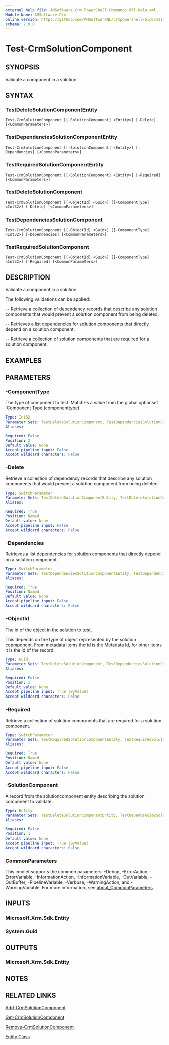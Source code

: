```yaml
---
external help file: AMSoftware.Crm.PowerShell.Commands.dll-Help.xml
Module Name: AMSoftware.Crm
online version: https://github.com/AMSoftwareNL/crmpowershell/blob/master/docs/Test-CrmSolutionComponent.md
schema: 2.0.0
---
```


# Test-CrmSolutionComponent

## SYNOPSIS
Validate a component in a solution.

## SYNTAX

### TestDeleteSolutionComponentEntity
```
Test-CrmSolutionComponent [[-SolutionComponent] <Entity>] [-Delete] [<CommonParameters>]
```

### TestDependenciesSolutionComponentEntity
```
Test-CrmSolutionComponent [[-SolutionComponent] <Entity>] [-Dependencies] [<CommonParameters>]
```

### TestRequiredSolutionComponentEntity
```
Test-CrmSolutionComponent [[-SolutionComponent] <Entity>] [-Required] [<CommonParameters>]
```

### TestDeleteSolutionComponent
```
Test-CrmSolutionComponent [[-ObjectId] <Guid>] [[-ComponentType] <Int32>] [-Delete] [<CommonParameters>]
```

### TestDependenciesSolutionComponent
```
Test-CrmSolutionComponent [[-ObjectId] <Guid>] [[-ComponentType] <Int32>] [-Dependencies] [<CommonParameters>]
```

### TestRequiredSolutionComponent
```
Test-CrmSolutionComponent [[-ObjectId] <Guid>] [[-ComponentType] <Int32>] [-Required] [<CommonParameters>]
```

## DESCRIPTION
Validate a component in a solution.

The following validations can be applied:

 -- Retrieve a collection of dependency records that describe any solution components that would prevent a solution component from being deleted.
 
 -- Retrieves a list dependencies for solution components that directly depend on a solution component.
 
 -- Retrieve a collection of solution components that are required for a solution component.

## EXAMPLES

## PARAMETERS

### -ComponentType
The type of component to test. Matches a value from the global optionset 'Component Type'(componenttype).

```yaml
Type: Int32
Parameter Sets: TestDeleteSolutionComponent, TestDependenciesSolutionComponent, TestRequiredSolutionComponent
Aliases:

Required: False
Position: 2
Default value: None
Accept pipeline input: False
Accept wildcard characters: False
```

### -Delete
Retrieve a collection of dependency records that describe any solution components that would prevent a solution component from being deleted.

```yaml
Type: SwitchParameter
Parameter Sets: TestDeleteSolutionComponentEntity, TestDeleteSolutionComponent
Aliases:

Required: True
Position: Named
Default value: None
Accept pipeline input: False
Accept wildcard characters: False
```

### -Dependencies
Retrieves a list dependencies for solution components that directly depend on a solution component. 

```yaml
Type: SwitchParameter
Parameter Sets: TestDependenciesSolutionComponentEntity, TestDependenciesSolutionComponent
Aliases:

Required: True
Position: Named
Default value: None
Accept pipeline input: False
Accept wildcard characters: False
```

### -ObjectId
The id of the object in the solution to test. 

This depends on the type of object represented by the solution copmponent. From metadata items the id is the Metadata Id, for other items it is the id of the record.

```yaml
Type: Guid
Parameter Sets: TestDeleteSolutionComponent, TestDependenciesSolutionComponent, TestRequiredSolutionComponent
Aliases:

Required: False
Position: 1
Default value: None
Accept pipeline input: True (ByValue)
Accept wildcard characters: False
```

### -Required
Retrieve a collection of solution components that are required for a solution component.

```yaml
Type: SwitchParameter
Parameter Sets: TestRequiredSolutionComponentEntity, TestRequiredSolutionComponent
Aliases:

Required: True
Position: Named
Default value: None
Accept pipeline input: False
Accept wildcard characters: False
```

### -SolutionComponent
A record from the solutioncomponent entity describing the solution component to validate.

```yaml
Type: Entity
Parameter Sets: TestDeleteSolutionComponentEntity, TestDependenciesSolutionComponentEntity, TestRequiredSolutionComponentEntity
Aliases:

Required: False
Position: 1
Default value: None
Accept pipeline input: True (ByValue)
Accept wildcard characters: False
```

### CommonParameters
This cmdlet supports the common parameters: -Debug, -ErrorAction, -ErrorVariable, -InformationAction, -InformationVariable, -OutVariable, -OutBuffer, -PipelineVariable, -Verbose, -WarningAction, and -WarningVariable. For more information, see [about_CommonParameters](http://go.microsoft.com/fwlink/?LinkID=113216).

## INPUTS

### Microsoft.Xrm.Sdk.Entity
### System.Guid
## OUTPUTS

### Microsoft.Xrm.Sdk.Entity
## NOTES

## RELATED LINKS

[Add-CrmSolutionComponent](Add-CrmSolutionComponent.md)

[Get-CrmSolutionComponent](Get-CrmSolutionComponent.md)

[Remove-CrmSolutionComponent](Remove-CrmSolutionComponent.md)

[Entity Class](https://msdn.microsoft.com/library/microsoft.xrm.sdk.entity.aspx)
